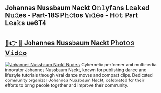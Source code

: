 ## Johannes Nussbaum Nackt O𝚗𝚕yf𝚊ns L𝚎a𝚔ed N𝚞𝚍es - Part-18S P𝚑𝚘tos Vi𝚍𝚎o - H𝚘𝚝 Part L𝚎a𝚔s ue6T4

# <h2><a href="http://kf71i8l.oniu.top/?m=Johannes+Nussbaum+Nackt">🔗👉 🔴 Johannes Nussbaum Nackt P𝚑ot𝚘𝚜 V𝚒d𝚎o</a></h2>

[![Johannes Nussbaum Nackt Nu𝚍e𝚜](https://i.imgur.com/0qMVB7G.gif)](http://kf71i8l.oniu.top/?m=Johannes+Nussbaum+Nackt)
Cybernetic performer and multimedia innovator Johannes Nussbaum Nackt, known for publishing dance and lifestyle tutorials through viral dance moves and compact clips. Dedicated community organizer Johannes Nussbaum Nackt, celebrated for their efforts to bring people together and improve their community.  

